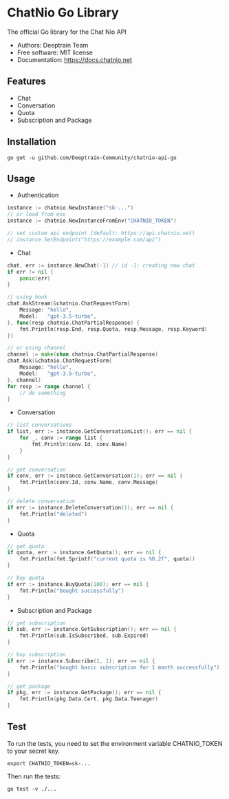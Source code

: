 # ChatNio Go Library

The official Go library for the Chat Nio API

- Authors: Deeptrain Team
- Free software: MIT license 
- Documentation: https://docs.chatnio.net

## Features

- Chat 
- Conversation 
- Quota 
- Subscription and Package

## Installation

```shell
go get -u github.com/Deeptrain-Community/chatnio-api-go
```

## Usage

- Authentication
```go
instance := chatnio.NewInstance("sk-...")
// or load from env
instance := chatnio.NewInstanceFromEnv("CHATNIO_TOKEN")

// set custom api endpoint (default: https://api.chatnio.net)
// instance.SetEndpoint("https://example.com/api")
```

- Chat
```go
chat, err := instance.NewChat(-1) // id -1: creating new chat
if err != nil {
    panic(err)
}

// using hook
chat.AskStream(&chatnio.ChatRequestForm{
	Message: "hello",
	Model:   "gpt-3.5-turbo",
}, func(resp chatnio.ChatPartialResponse) {
	fmt.Println(resp.End, resp.Quota, resp.Message, resp.Keyword)
})

// or using channel
channel := make(chan chatnio.ChatPartialResponse)
chat.Ask(&chatnio.ChatRequestForm{
    Message: "hello",
    Model:   "gpt-3.5-turbo",
}, channel)
for resp := range channel {
    // do something
}
```

- Conversation
```go
// list conversations
if list, err := instance.GetConversationList(); err == nil {
    for _, conv := range list {
        fmt.Println(conv.Id, conv.Name)
    }
}

// get conversation
if conv, err := instance.GetConversation(1); err == nil {
    fmt.Println(conv.Id, conv.Name, conv.Message)
}

// delete conversation
if err := instance.DeleteConversation(1); err == nil {
    fmt.Println("deleted")
}
```

- Quota
```go
// get quota
if quota, err := instance.GetQuota(); err == nil {
    fmt.Println(fmt.Sprintf("current quota is %0.2f", quota))
}

// buy quota
if err := instance.BuyQuota(100); err == nil {
    fmt.Println("bought successfully")
}
```

- Subscription and Package
```go
// get subscription
if sub, err := instance.GetSubscription(); err == nil {
    fmt.Println(sub.IsSubscribed, sub.Expired)
}

// buy subscription
if err := instance.Subscribe(1, 1); err == nil {
    fmt.Println("bought basic subscription for 1 month successfully")
}

// get package
if pkg, err := instance.GetPackage(); err == nil {
    fmt.Println(pkg.Data.Cert, pkg.Data.Teenager)
}
```


## Test
To run the tests, you need to set the environment variable CHATNIO_TOKEN to your secret key.

```shell
export CHATNIO_TOKEN=sk-...
```

Then run the tests:

```shell
go test -v ./...
```
